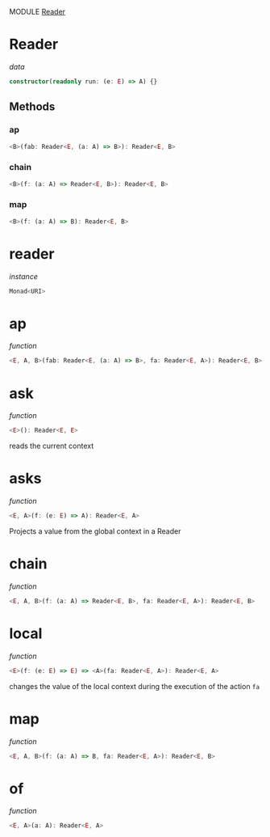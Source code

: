MODULE [Reader](https://github.com/gcanti/fp-ts/blob/master/src/Reader.ts)

# Reader

_data_

```ts
constructor(readonly run: (e: E) => A) {}
```

## Methods

### ap

```ts
<B>(fab: Reader<E, (a: A) => B>): Reader<E, B>
```

### chain

```ts
<B>(f: (a: A) => Reader<E, B>): Reader<E, B>
```

### map

```ts
<B>(f: (a: A) => B): Reader<E, B>
```

# reader

_instance_

```ts
Monad<URI>
```

# ap

_function_

```ts
<E, A, B>(fab: Reader<E, (a: A) => B>, fa: Reader<E, A>): Reader<E, B>
```

# ask

_function_

```ts
<E>(): Reader<E, E>
```

reads the current context

# asks

_function_

```ts
<E, A>(f: (e: E) => A): Reader<E, A>
```

Projects a value from the global context in a Reader

# chain

_function_

```ts
<E, A, B>(f: (a: A) => Reader<E, B>, fa: Reader<E, A>): Reader<E, B>
```

# local

_function_

```ts
<E>(f: (e: E) => E) => <A>(fa: Reader<E, A>): Reader<E, A>
```

changes the value of the local context during the execution of the action `fa`

# map

_function_

```ts
<E, A, B>(f: (a: A) => B, fa: Reader<E, A>): Reader<E, B>
```

# of

_function_

```ts
<E, A>(a: A): Reader<E, A>
```

